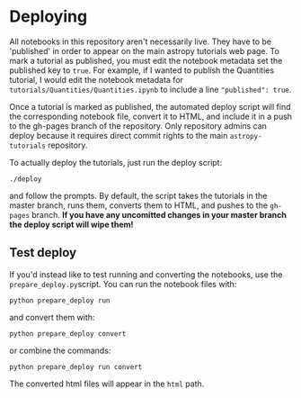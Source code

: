 Deploying
=========

All notebooks in this repository aren't necessarily live. They have to be 'published' in order to appear on the main astropy tutorials web page. To mark a tutorial as published, you must edit the notebook metadata set the published key to `true`. For example, if I wanted to publish the Quantities tutorial, I would edit the notebook metadata for `tutorials/Quantities/Quantities.ipynb` to include a line `"published": true`.

Once a tutorial is marked as published, the automated deploy script will find the corresponding notebook file, convert it to HTML, and include it in a push to the gh-pages branch of the repository. Only repository admins can deploy because it requires direct commit rights to the main `astropy-tutorials` repository.

To actually deploy the tutorials, just run the deploy script:

    ./deploy

and follow the prompts. By default, the script takes the tutorials in the master branch, runs them, converts them to HTML, and pushes to the `gh-pages` branch. __If you have any uncomitted changes in your master branch the deploy script will wipe them!__

Test deploy
-----------

If you'd instead like to test running and converting the notebooks, use the `prepare_deploy.py`script. You can run the notebook files with:

    python prepare_deploy run

and convert them with:

    python prepare_deploy convert

or combine the commands:

    python prepare_deploy run convert

The converted html files will appear in the `html` path.